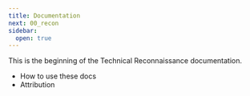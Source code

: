 ```yaml
---
title: Documentation
next: 00_recon
sidebar:
  open: true
---
```


This is the beginning of the Technical Reconnaissance documentation.


- How to use these docs
- Attribution


